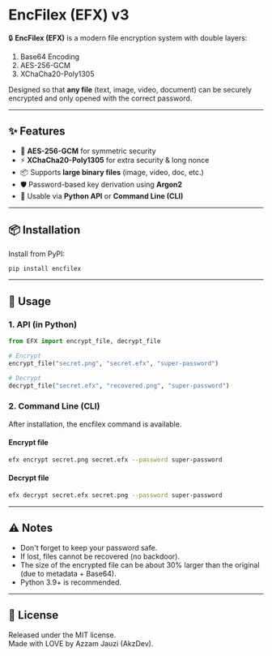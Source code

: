 # EncFilex (EFX) v3

🔒 **EncFilex (EFX)** is a modern file encryption system with double layers:
1. Base64 Encoding
2. AES-256-GCM
3. XChaCha20-Poly1305

Designed so that **any file** (text, image, video, document) can be securely encrypted and only opened with the correct password.

---

## ✨ Features
- 🔐 **AES-256-GCM** for symmetric security
- ⚡ **XChaCha20-Poly1305** for extra security & long nonce
- 📦 Supports **large binary files** (image, video, doc, etc.)
- 🛡️ Password-based key derivation using **Argon2**
- 🎯 Usable via **Python API** or **Command Line (CLI)**

---

## 📦 Installation
Install from PyPI:

```bash
pip install encfilex
```

---

## 🚀 Usage

### 1. API (in Python)

```python
from EFX import encrypt_file, decrypt_file

# Encrypt
encrypt_file("secret.png", "secret.efx", "super-password")

# Decrypt
decrypt_file("secret.efx", "recovered.png", "super-password")
```

### 2. Command Line (CLI)
After installation, the encfilex command is available.

#### Encrypt file
```bash
efx encrypt secret.png secret.efx --password super-password
```

#### Decrypt file
```bash
efx decrypt secret.efx secret.png --password super-password
```

---

## ⚠️ Notes
- Don't forget to keep your password safe.
- If lost, files cannot be recovered (no backdoor).
- The size of the encrypted file can be about 30% larger than the original (due to metadata + Base64).
- Python 3.9+ is recommended.

---

## 📜 License
Released under the MIT license.  
Made with LOVE by Azzam Jauzi (AkzDev).